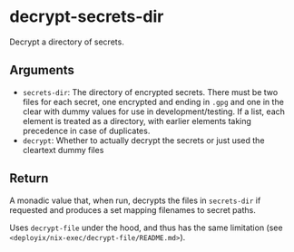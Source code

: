 decrypt-secrets-dir
===================

Decrypt a directory of secrets.

Arguments
----------

* `secrets-dir`: The directory of encrypted secrets. There must be two files for
  each secret, one encrypted and ending in `.gpg` and one in the clear with
  dummy values for use in development/testing. If a list, each element is
  treated as a directory, with earlier elements taking precedence in case of
  duplicates.
* `decrypt`: Whether to actually decrypt the secrets or just used the cleartext
  dummy files

Return
------

A monadic value that, when run, decrypts the files in `secrets-dir` if requested
and produces a set mapping filenames to secret paths.

Uses `decrypt-file` under the hood, and thus has the same limitation (see
`<deployix/nix-exec/decrypt-file/README.md>`).
